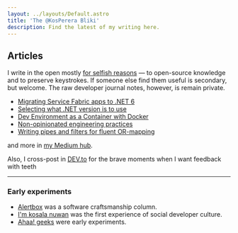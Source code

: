 ```yaml
---
layout: ../layouts/Default.astro
title: 'The @KosPerera Bliki'
description: Find the latest of my writing here.
---
```


## Articles

I write in the open mostly [for selfish reasons](https://youtu.be/RpH6IPhyh7I?t=542&si=vLDZOJ3Q2aess4TW) — to open-source knowledge and to preserve keystrokes. If someone else find them useful is secondary, but welcome. The raw developer journal notes, however, is remain private.

- [Migrating Service Fabric apps to .NET 6](https://dev.to/kosperera/migrating-service-fabric-apps-to-net-6-2bee)
- [Selecting what .NET version is to use](https://dev.to/kosperera/selecting-what-net-version-is-to-use-14n1)
- [Dev Environment as a Container with Docker](https://kosperera.medium.com/docker-dev-containers-6c0cc1066f67)
- [Non-opinionated engineering practices](https://kosperera.medium.com/non-opinionated-eng-guidelines-1078892dab9b)
- [Writing pipes and filters for fluent OR-mapping](https://dev.to/kosperera/writing-pipes-and-filters-for-fluent-or-mapping-18hh)

and more in [my Medium hub](https://kosperera.medium.com).

Also, I cross-post in [DEV.to](https://dev.to/kosperera) for the brave moments when I want feedback with teeth <i class="fa-solid fa-face-laugh-beam fa-lg"></i>

---

### Early experiments 

- [Alertbox](https://alertbox.tumblr.com) was a software craftsmanship column.
- [I'm kosala nuwan](https://kosalanuwan.tumblr.com) was the first experience of social developer culture.
- [Ahaa! geeks](https://ahaageeks.blogspot.com) were early experiments.
